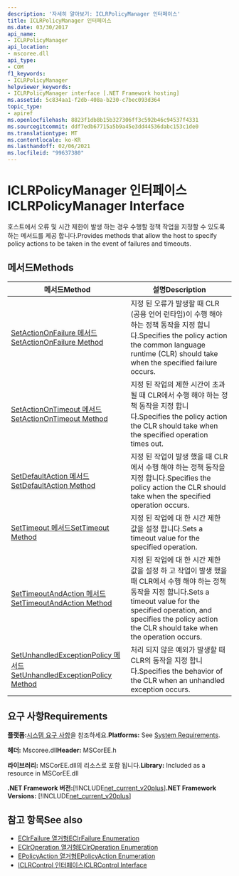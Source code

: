 ```yaml
---
description: '자세히 알아보기: ICLRPolicyManager 인터페이스'
title: ICLRPolicyManager 인터페이스
ms.date: 03/30/2017
api_name:
- ICLRPolicyManager
api_location:
- mscoree.dll
api_type:
- COM
f1_keywords:
- ICLRPolicyManager
helpviewer_keywords:
- ICLRPolicyManager interface [.NET Framework hosting]
ms.assetid: 5c834aa1-f2db-408a-b230-c7bec093d364
topic_type:
- apiref
ms.openlocfilehash: 8823f1db8b15b327306ff3c592b46c94537f4331
ms.sourcegitcommit: ddf7edb67715a5b9a45e3dd44536dabc153c1de0
ms.translationtype: MT
ms.contentlocale: ko-KR
ms.lasthandoff: 02/06/2021
ms.locfileid: "99637380"
---
```

# <a name="iclrpolicymanager-interface"></a><span data-ttu-id="448db-103">ICLRPolicyManager 인터페이스</span><span class="sxs-lookup"><span data-stu-id="448db-103">ICLRPolicyManager Interface</span></span>

<span data-ttu-id="448db-104">호스트에서 오류 및 시간 제한이 발생 하는 경우 수행할 정책 작업을 지정할 수 있도록 하는 메서드를 제공 합니다.</span><span class="sxs-lookup"><span data-stu-id="448db-104">Provides methods that allow the host to specify policy actions to be taken in the event of failures and timeouts.</span></span>  
  
## <a name="methods"></a><span data-ttu-id="448db-105">메서드</span><span class="sxs-lookup"><span data-stu-id="448db-105">Methods</span></span>  
  
|<span data-ttu-id="448db-106">메서드</span><span class="sxs-lookup"><span data-stu-id="448db-106">Method</span></span>|<span data-ttu-id="448db-107">설명</span><span class="sxs-lookup"><span data-stu-id="448db-107">Description</span></span>|  
|------------|-----------------|  
|[<span data-ttu-id="448db-108">SetActionOnFailure 메서드</span><span class="sxs-lookup"><span data-stu-id="448db-108">SetActionOnFailure Method</span></span>](iclrpolicymanager-setactiononfailure-method.md)|<span data-ttu-id="448db-109">지정 된 오류가 발생할 때 CLR (공용 언어 런타임)이 수행 해야 하는 정책 동작을 지정 합니다.</span><span class="sxs-lookup"><span data-stu-id="448db-109">Specifies the policy action the common language runtime (CLR) should take when the specified failure occurs.</span></span>|  
|[<span data-ttu-id="448db-110">SetActionOnTimeout 메서드</span><span class="sxs-lookup"><span data-stu-id="448db-110">SetActionOnTimeout Method</span></span>](iclrpolicymanager-setactionontimeout-method.md)|<span data-ttu-id="448db-111">지정 된 작업의 제한 시간이 초과 될 때 CLR에서 수행 해야 하는 정책 동작을 지정 합니다.</span><span class="sxs-lookup"><span data-stu-id="448db-111">Specifies the policy action the CLR should take when the specified operation times out.</span></span>|  
|[<span data-ttu-id="448db-112">SetDefaultAction 메서드</span><span class="sxs-lookup"><span data-stu-id="448db-112">SetDefaultAction Method</span></span>](iclrpolicymanager-setdefaultaction-method.md)|<span data-ttu-id="448db-113">지정 된 작업이 발생 했을 때 CLR에서 수행 해야 하는 정책 동작을 지정 합니다.</span><span class="sxs-lookup"><span data-stu-id="448db-113">Specifies the policy action the CLR should take when the specified operation occurs.</span></span>|  
|[<span data-ttu-id="448db-114">SetTimeout 메서드</span><span class="sxs-lookup"><span data-stu-id="448db-114">SetTimeout Method</span></span>](iclrpolicymanager-settimeout-method.md)|<span data-ttu-id="448db-115">지정 된 작업에 대 한 시간 제한 값을 설정 합니다.</span><span class="sxs-lookup"><span data-stu-id="448db-115">Sets a timeout value for the specified operation.</span></span>|  
|[<span data-ttu-id="448db-116">SetTimeoutAndAction 메서드</span><span class="sxs-lookup"><span data-stu-id="448db-116">SetTimeoutAndAction Method</span></span>](iclrpolicymanager-settimeoutandaction-method.md)|<span data-ttu-id="448db-117">지정 된 작업에 대 한 시간 제한 값을 설정 하 고 작업이 발생 했을 때 CLR에서 수행 해야 하는 정책 동작을 지정 합니다.</span><span class="sxs-lookup"><span data-stu-id="448db-117">Sets a timeout value for the specified operation, and specifies the policy action the CLR should take when the operation occurs.</span></span>|  
|[<span data-ttu-id="448db-118">SetUnhandledExceptionPolicy 메서드</span><span class="sxs-lookup"><span data-stu-id="448db-118">SetUnhandledExceptionPolicy Method</span></span>](iclrpolicymanager-setunhandledexceptionpolicy-method.md)|<span data-ttu-id="448db-119">처리 되지 않은 예외가 발생할 때 CLR의 동작을 지정 합니다.</span><span class="sxs-lookup"><span data-stu-id="448db-119">Specifies the behavior of the CLR when an unhandled exception occurs.</span></span>|  
  
## <a name="requirements"></a><span data-ttu-id="448db-120">요구 사항</span><span class="sxs-lookup"><span data-stu-id="448db-120">Requirements</span></span>  

 <span data-ttu-id="448db-121">**플랫폼:**[시스템 요구 사항](../../get-started/system-requirements.md)을 참조하세요.</span><span class="sxs-lookup"><span data-stu-id="448db-121">**Platforms:** See [System Requirements](../../get-started/system-requirements.md).</span></span>  
  
 <span data-ttu-id="448db-122">**헤더:** Mscoree.dll</span><span class="sxs-lookup"><span data-stu-id="448db-122">**Header:** MSCorEE.h</span></span>  
  
 <span data-ttu-id="448db-123">**라이브러리:** MSCorEE.dll의 리소스로 포함 됩니다.</span><span class="sxs-lookup"><span data-stu-id="448db-123">**Library:** Included as a resource in MSCorEE.dll</span></span>  
  
 <span data-ttu-id="448db-124">**.NET Framework 버전:**[!INCLUDE[net_current_v20plus](../../../../includes/net-current-v20plus-md.md)]</span><span class="sxs-lookup"><span data-stu-id="448db-124">**.NET Framework Versions:** [!INCLUDE[net_current_v20plus](../../../../includes/net-current-v20plus-md.md)]</span></span>  
  
## <a name="see-also"></a><span data-ttu-id="448db-125">참고 항목</span><span class="sxs-lookup"><span data-stu-id="448db-125">See also</span></span>

- [<span data-ttu-id="448db-126">EClrFailure 열거형</span><span class="sxs-lookup"><span data-stu-id="448db-126">EClrFailure Enumeration</span></span>](eclrfailure-enumeration.md)
- [<span data-ttu-id="448db-127">EClrOperation 열거형</span><span class="sxs-lookup"><span data-stu-id="448db-127">EClrOperation Enumeration</span></span>](eclroperation-enumeration.md)
- [<span data-ttu-id="448db-128">EPolicyAction 열거형</span><span class="sxs-lookup"><span data-stu-id="448db-128">EPolicyAction Enumeration</span></span>](epolicyaction-enumeration.md)
- [<span data-ttu-id="448db-129">ICLRControl 인터페이스</span><span class="sxs-lookup"><span data-stu-id="448db-129">ICLRControl Interface</span></span>](iclrcontrol-interface.md)
